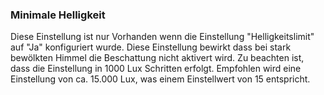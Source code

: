 ﻿### Minimale Helligkeit

Diese Einstellung ist nur Vorhanden wenn die Einstellung "Helligkeitslimit" auf "Ja" konfiguriert wurde.
Diese Einstellung bewirkt dass bei stark bewölkten Himmel die Beschattung nicht aktivert wird.
Zu beachten ist, dass die Einstellung in 1000 Lux Schritten erfolgt.
Empfohlen wird eine Einstellung von ca. 15.000 Lux, was einem Einstellwert von 15 entspricht.

